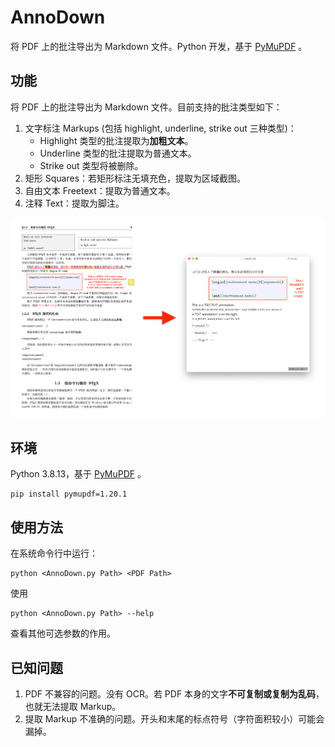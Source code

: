 # AnnoDown

将 PDF 上的批注导出为 Markdown 文件。Python 开发，基于 [PyMuPDF](https://pymupdf.readthedocs.io/en/latest/#) 。

## 功能

将 PDF 上的批注导出为 Markdown 文件。目前支持的批注类型如下：

1. 文字标注 Markups (包括 highlight, underline, strike out 三种类型)：
   - Highlight 类型的批注提取为**加粗文本**。
   - Underline 类型的批注提取为普通文本。
   - Strike out 类型将被删除。
2. 矩形 Squares：若矩形标注无填充色，提取为区域截图。
3. 自由文本 Freetext：提取为普通文本。
4. 注释 Text：提取为脚注。

![example0.png](img/example0.png)

## 环境

Python 3.8.13，基于 [PyMuPDF](https://pymupdf.readthedocs.io/en/latest/#) 。

```
pip install pymupdf=1.20.1
```

## 使用方法

在系统命令行中运行：

```commandline
python <AnnoDown.py Path> <PDF Path>
```

使用

```commandline
python <AnnoDown.py Path> --help
```

查看其他可选参数的作用。

## 已知问题

1. PDF 不兼容的问题。没有 OCR。若 PDF 本身的文字**不可复制或复制为乱码**，也就无法提取 Markup。 
2. 提取 Markup 不准确的问题。开头和末尾的标点符号（字符面积较小）可能会漏掉。